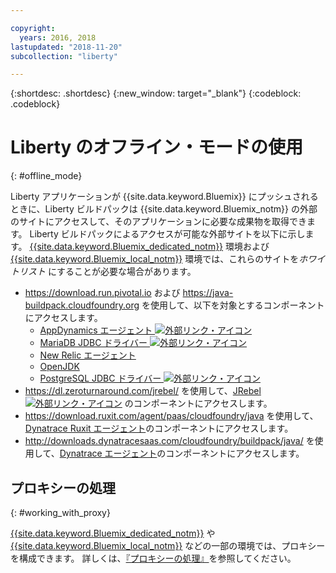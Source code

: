 ```yaml
---

copyright:
  years: 2016, 2018
lastupdated: "2018-11-20"
subcollection: "liberty"

---
```


{:shortdesc: .shortdesc}
{:new_window: target="_blank"}
{:codeblock: .codeblock}


# Liberty のオフライン・モードの使用
{: #offline_mode}

Liberty アプリケーションが {{site.data.keyword.Bluemix}} にプッシュされるときに、Liberty ビルドパックは {{site.data.keyword.Bluemix_notm}} の外部のサイトにアクセスして、そのアプリケーションに必要な成果物を取得できます。  Liberty ビルドパックによるアクセスが可能な外部サイトを以下に示します。  [{{site.data.keyword.Bluemix_dedicated_notm}}](/docs/dedicated/index.html#dedicated) 環境および [{{site.data.keyword.Bluemix_local_notm}}](/docs/local/index.html#local) 環境では、これらのサイトを*ホワイトリスト* にすることが必要な場合があります。

* https://download.run.pivotal.io および https://java-buildpack.cloudfoundry.org を使用して、以下を対象とするコンポーネントにアクセスします。
  * [AppDynamics エージェント ![外部リンク・アイコン](../../icons/launch-glyph.svg "外部リンク・アイコン")](https://www.appdynamics.com/)
  * [MariaDB JDBC ドライバー ![外部リンク・アイコン](../../icons/launch-glyph.svg "外部リンク・アイコン")](https://mariadb.com/)
  * [New Relic エージェント](/docs/runtimes/liberty/monitoring/newRelic.html)
  * [OpenJDK](/docs/runtimes/liberty/customizingJRE.html#OpenJDK)
  * [PostgreSQL JDBC ドライバー ![外部リンク・アイコン](../../icons/launch-glyph.svg "外部リンク・アイコン")](https://www.postgresql.org)
* https://dl.zeroturnaround.com/jrebel/ を使用して、[JRebel ![外部リンク・アイコン](../../icons/launch-glyph.svg "外部リンク・アイコン")](https://zeroturnaround.com/software/jrebel/) のコンポーネントにアクセスします。
* https://download.ruxit.com/agent/paas/cloudfoundry/java を使用して、[Dynatrace Ruxit エージェント](dynatrace.html)のコンポーネントにアクセスします。
* http://downloads.dynatracesaas.com/cloudfoundry/buildpack/java/ を使用して、[Dynatrace エージェント](dynatrace.html)のコンポーネントにアクセスします。

## プロキシーの処理
{: #working_with_proxy}

[{{site.data.keyword.Bluemix_dedicated_notm}}](/docs/dedicated/index.html#dedicated) や [{{site.data.keyword.Bluemix_local_notm}}](/docs/local/index.html#local) などの一部の環境では、プロキシーを構成できます。 詳しくは、[『プロキシーの処理』](/docs/runtimes-common/workingWithProxy.html)を参照してください。
